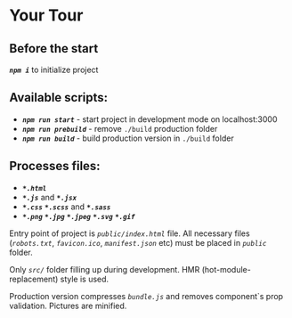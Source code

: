 # Your Tour

## Before the start
___`npm i`___ to initialize project

## Available scripts:
- ___`npm run start`___ - start project in development mode on localhost:3000
- ___`npm run prebuild`___ - remove `./build` production folder
- ___`npm run build`___ - build production version in `./build` folder


## Processes files:
- ___`*.html`___
- ___`*.js`___ and ___`*.jsx`___
- ___`*.css`___ ___`*.scss`___ and ___`*.sass`___
- ___`*.png`___ ___`*.jpg`___ ___`*.jpeg`___ ___`*.svg`___ ___`*.gif`___

Entry point of project is _`public/index.html`_ file. All necessary files (_`robots.txt`_, _`favicon.ico`_, _`manifest.json`_ etc) must be placed in _`public`_ folder.

Only _`src/`_ folder filling up during development. HMR (hot-module-replacement) style is used.

Production version compresses _`bundle.js`_ and removes component`s prop validation. Pictures are minified.
